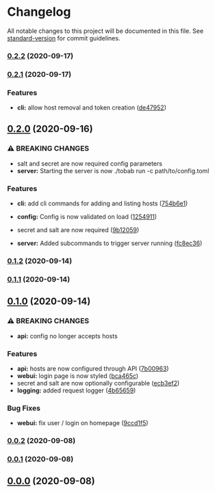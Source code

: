 # Changelog

All notable changes to this project will be documented in this file. See [standard-version](https://github.com/conventional-changelog/standard-version) for commit guidelines.

### [0.2.2](https://github.com/gnur/tobab/compare/v0.2.1...v0.2.2) (2020-09-17)

### [0.2.1](https://github.com/gnur/tobab/compare/v0.2.0...v0.2.1) (2020-09-17)


### Features

* **cli:** allow host removal and token creation ([de47952](https://github.com/gnur/tobab/commit/de4795255a7a767e1584cb14e64b7150db92d19c))

## [0.2.0](https://github.com/gnur/tobab/compare/v0.1.2...v0.2.0) (2020-09-16)


### ⚠ BREAKING CHANGES

* salt and secret are now required config parameters
* **server:** Starting the server is now ./tobab run -c path/to/config.toml

### Features

* **cli:** add cli commands for adding and listing hosts ([754b6e1](https://github.com/gnur/tobab/commit/754b6e1ea90353cace3bb50e85e82c262f2fafe6))
* **config:** Config is now validated on load ([1254911](https://github.com/gnur/tobab/commit/1254911f47a1b5aec70e5292cab790e6e9ad7b73))


* secret and salt are now required ([9b12059](https://github.com/gnur/tobab/commit/9b12059219889a78ec65dc8df58a75d9718950e4))
* **server:** Added subcommands to trigger server running ([fc8ec36](https://github.com/gnur/tobab/commit/fc8ec368814770b77c25bc5934458c49ce53a940))

### [0.1.2](https://github.com/gnur/tobab/compare/v0.1.1...v0.1.2) (2020-09-14)

### [0.1.1](https://github.com/gnur/tobab/compare/v0.1.0...v0.1.1) (2020-09-14)

## [0.1.0](https://github.com/gnur/tobab/compare/v0.0.2...v0.1.0) (2020-09-14)


### ⚠ BREAKING CHANGES

* **api:** config no longer accepts hosts

### Features

* **api:** hosts are now configured through API ([7b00963](https://github.com/gnur/tobab/commit/7b009635ccf2235de7bb7a3f09de3bf37768bb8b))
* **webui:** login page is now styled ([bca465c](https://github.com/gnur/tobab/commit/bca465cb082c188de57df3690ebd8e7e283571a0))
* secret and salt are now optionally configurable ([ecb3ef2](https://github.com/gnur/tobab/commit/ecb3ef2555ed650208747fbfdad0b21e721dc16e))
* **logging:** added request logger ([4b65659](https://github.com/gnur/tobab/commit/4b6565973df0527b57233a9a574f4b7398a9394d))


### Bug Fixes

* **webui:** fix user / login on homepage ([9ccd1f5](https://github.com/gnur/tobab/commit/9ccd1f57a2ef4c01702c1ef52bc0529941ae35b8))

### [0.0.2](https://github.com/gnur/tobab/compare/v0.0.1...v0.0.2) (2020-09-08)

### [0.0.1](https://github.com/gnur/tobab/compare/v0.0.0...v0.0.1) (2020-09-08)

## [0.0.0](https://github.com/gnur/tobab/compare/v0.0.0-mvp...v0.0.0) (2020-09-08)
